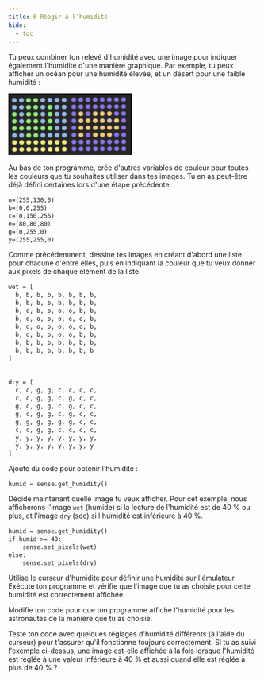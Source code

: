 ```yaml
---
title: 6 Réagir à l'humidité
hide:
  - toc
---
```


Tu peux combiner ton relevé d'humidité avec une image pour indiquer également l'humidité d'une manière graphique. Par exemple, tu peux afficher un océan pour une humidité élevée, et un désert pour une faible humidité :

![Humide et sec](images/wet-dry.png)

Au bas de ton programme, crée d'autres variables de couleur pour toutes les couleurs que tu souhaites utiliser dans tes images. Tu en as peut-être déjà défini certaines lors d'une étape précédente.

    o=(255,130,0)
    b=(0,0,255)
    c=(0,150,255)
    e=(80,80,80)
    g=(0,255,0)
    y=(255,255,0)

Comme précédemment, dessine tes images en créant d'abord une liste pour chacune d'entre elles, puis en indiquant la couleur que tu veux donner aux pixels de chaque élément de la liste.

    wet = [
      b, b, b, b, b, b, b, b,
      b, b, b, b, b, b, b, b,
      b, o, b, o, o, o, b, b,
      b, o, o, o, o, e, o, b,
      b, o, o, o, o, o, o, b,
      b, o, b, o, o, o, b, b,
      b, b, b, b, b, b, b, b,
      b, b, b, b, b, b, b, b
    ]
    
    
    dry = [
      c, c, g, g, c, c, c, c,
      c, c, g, g, c, g, c, c,
      g, c, g, g, c, g, c, c,
      g, c, g, g, c, g, c, c,
      g, g, g, g, g, g, c, c,
      c, c, g, g, c, c, c, c,
      y, y, y, y, y, y, y, y,
      y, y, y, y, y, y, y, y
    ]



Ajoute du code pour obtenir l'humidité :

    humid = sense.get_humidity()

Décide maintenant quelle image tu veux afficher. Pour cet exemple, nous afficherons l'image `wet` (humide) si la lecture de l'humidité est de 40 % ou plus, et l'image `dry` (sec) si l'humidité est inférieure à 40 %.

    humid = sense.get_humidity()
    if humid >= 40:
        sense.set_pixels(wet)
    else:
        sense.set_pixels(dry)


Utilise le curseur d'humidité pour définir une humidité sur l'émulateur. Exécute ton programme et vérifie que l'image que tu as choisie pour cette humidité est correctement affichée.

Modifie ton code pour que ton programme affiche l'humidité pour les astronautes de la manière que tu as choisie.

Teste ton code avec quelques réglages d'humidité différents (à l'aide du curseur) pour t'assurer qu'il fonctionne toujours correctement. Si tu as suivi l'exemple ci-dessus, une image est-elle affichée à la fois lorsque l'humidité est réglée à une valeur inférieure à 40 % et aussi quand elle est réglée à plus de 40 % ?
